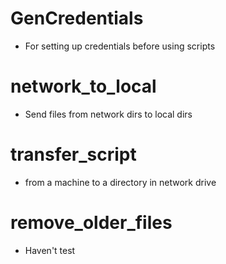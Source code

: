 # GenCredentials
- For setting up credentials before using scripts

# network_to_local
- Send files from network dirs to local dirs

# transfer_script
- from a machine to a directory in network drive

# remove_older_files
- Haven't test